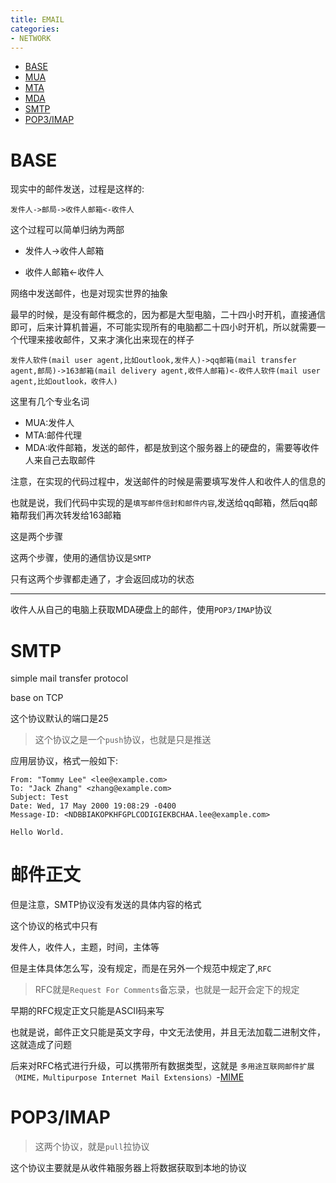 ```yaml
---
title: EMAIL
categories:
- NETWORK
---
```



- [BASE](#BASE)
- [MUA](#MUA)
- [MTA](#MTA)
- [MDA](#MDA)
- [SMTP](#SMTP)
- [POP3/IMAP](#POP3/IMAP)


# BASE

现实中的邮件发送，过程是这样的:

```
发件人->邮局->收件人邮箱<-收件人
```

这个过程可以简单归纳为两部

- 发件人->收件人邮箱

- 收件人邮箱<-收件人



网络中发送邮件，也是对现实世界的抽象

最早的时候，是没有邮件概念的，因为都是大型电脑，二十四小时开机，直接通信即可，后来计算机普遍，不可能实现所有的电脑都二十四小时开机，所以就需要一个代理来接收邮件，又来才演化出来现在的样子

```
发件人软件(mail user agent,比如outlook,发件人)->qq邮箱(mail transfer agent,邮局)->163邮箱(mail delivery agent,收件人邮箱)<-收件人软件(mail user agent,比如outlook，收件人)
```

这里有几个专业名词

- MUA:发件人
- MTA:邮件代理
- MDA:收件邮箱，发送的邮件，都是放到这个服务器上的硬盘的，需要等收件人来自己去取邮件

注意，在实现的代码过程中，发送邮件的时候是需要填写发件人和收件人的信息的

也就是说，我们代码中实现的是`填写邮件信封和邮件内容`,发送给qq邮箱，然后qq邮箱帮我们再次转发给163邮箱

这是两个步骤

这两个步骤，使用的通信协议是`SMTP`

只有这两个步骤都走通了，才会返回成功的状态

--------------

收件人从自己的电脑上获取MDA硬盘上的邮件，使用`POP3/IMAP`协议


# SMTP

simple mail transfer protocol

base on TCP

这个协议默认的端口是25

> 这个协议之是一个`push`协议，也就是只是推送

应用层协议，格式一般如下:

```
From: "Tommy Lee" <lee@example.com>
To: "Jack Zhang" <zhang@example.com>
Subject: Test
Date: Wed, 17 May 2000 19:08:29 -0400
Message-ID: <NDBBIAKOPKHFGPLCODIGIEKBCHAA.lee@example.com>

Hello World.
```

# 邮件正文


但是注意，SMTP协议没有发送的具体内容的格式

这个协议的格式中只有

发件人，收件人，主题，时间，主体等

但是主体具体怎么写，没有规定，而是在另外一个规范中规定了,`RFC`

> RFC就是`Request For Comments`备忘录，也就是一起开会定下的规定

早期的RFC规定正文只能是ASCII码来写

也就是说，邮件正文只能是英文字母，中文无法使用，并且无法加载二进制文件，这就造成了问题

后来对RFC格式进行升级，可以携带所有数据类型，这就是 `多用途互联网邮件扩展（MIME，Multipurpose Internet Mail Extensions）`-[MIME](./NETWORK/MIME.md)

# POP3/IMAP

>这两个协议，就是`pull`拉协议

这个协议主要就是从收件箱服务器上将数据获取到本地的协议